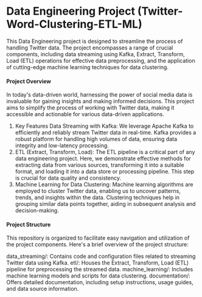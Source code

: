 # Data Engineering Project (Twitter-Word-Clustering-ETL-ML)
This Data Engineering project is designed to streamline the process of handling Twitter data. The project encompasses a range of crucial components, including data streaming using Kafka, Extract, Transform, Load (ETL) operations for effective data preprocessing, and the application of cutting-edge machine learning techniques for data clustering.

#### Project Overview
In today's data-driven world, harnessing the power of social media data is invaluable for gaining insights and making informed decisions. This project aims to simplify the process of working with Twitter data, making it accessible and actionable for various data-driven applications.

1. Key Features Data Streaming with Kafka: We leverage Apache Kafka to efficiently and reliably stream Twitter data in real-time. Kafka provides a robust platform for handling high volumes of data, ensuring data integrity and low-latency processing.
2. ETL (Extract, Transform, Load): The ETL pipeline is a critical part of any data engineering project. Here, we demonstrate effective methods for extracting data from various sources, transforming it into a suitable format, and loading it into a data store or processing pipeline. This step is crucial for data quality and consistency.
3. Machine Learning for Data Clustering: Machine learning algorithms are employed to cluster Twitter data, enabling us to uncover patterns, trends, and insights within the data. Clustering techniques help in grouping similar data points together, aiding in subsequent analysis and decision-making.

#### Project Structure
This repository is organized to facilitate easy navigation and utilization of the project components. Here's a brief overview of the project structure:

data_streaming/: Contains code and configuration files related to streaming Twitter data using Kafka.
etl/: Houses the Extract, Transform, Load (ETL) pipeline for preprocessing the streamed data.
machine_learning/: Includes machine learning models and scripts for data clustering.
documentation/: Offers detailed documentation, including setup instructions, usage guides, and data source information.
